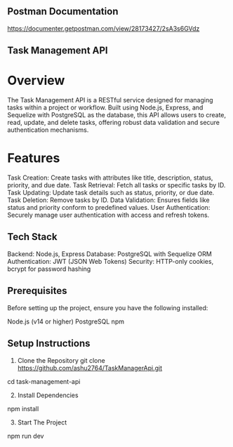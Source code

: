 ## Postman Documentation
https://documenter.getpostman.com/view/28173427/2sA3s6GVdz

## Task Management API
# Overview
The Task Management API is a RESTful service designed for managing tasks within a project or workflow. Built using Node.js, Express, and Sequelize with PostgreSQL as the database, this API allows users to create, read, update, and delete tasks, offering robust data validation and secure authentication mechanisms.

# Features
Task Creation: Create tasks with attributes like title, description, status, priority, and due date.
Task Retrieval: Fetch all tasks or specific tasks by ID.
Task Updating: Update task details such as status, priority, or due date.
Task Deletion: Remove tasks by ID.
Data Validation: Ensures fields like status and priority conform to predefined values.
User Authentication: Securely manage user authentication with access and refresh tokens.


## Tech Stack
Backend: Node.js, Express
Database: PostgreSQL with Sequelize ORM
Authentication: JWT (JSON Web Tokens)
Security: HTTP-only cookies, bcrypt for password hashing


## Prerequisites
Before setting up the project, ensure you have the following installed:

Node.js (v14 or higher)
PostgreSQL
npm

## Setup Instructions
1. Clone the Repository
git clone https://github.com/ashu2764/TaskManagerApi.git

cd task-management-api

2. Install Dependencies

npm install

3. Start The Project

npm run dev